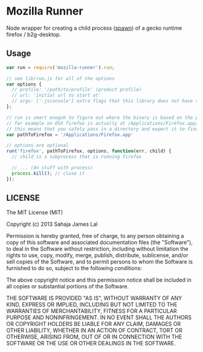 # Mozilla Runner

Node wrapper for creating a child process ([spawn](http://nodejs.org/api/child_process.html#child_process_child_process_spawn_command_args_options))
of a gecko runtime firefox / b2g-desktop.

## Usage

``` js
var run = require('mozilla-runner').run;

// see lib/run.js for all of the options
var options {
  // profile: '/path/to/profile' (product profile)
  // url: 'initial url to start at'
  // argv: ['-jsconsole'] extra flags that this library does not have special handling for
};

// run is smart enoguh to figure out where the binary is based on the product name itself.
// for example on OSX firefox is actually at /Applications/Firefox.app/Contents/MacOS/firefox-bin
// this means that you safely pass in a directory and expect it to find the binary on linux or OSX.
var pathToFirefox = '/Applications/Firefox.app'

// options are optional
run('firefox', pathToFirefox, options, function(err, child) {
  // child is a subprocess that is running firefox

  // ... (do stuff with process)  
  process.kill(); // close it
});

```
## LICENSE

The MIT License (MIT)

Copyright (c) 2013 Sahaja James Lal 

Permission is hereby granted, free of charge, to any person obtaining a copy
of this software and associated documentation files (the "Software"), to deal
in the Software without restriction, including without limitation the rights
to use, copy, modify, merge, publish, distribute, sublicense, and/or sell
copies of the Software, and to permit persons to whom the Software is
furnished to do so, subject to the following conditions:

The above copyright notice and this permission notice shall be included in
all copies or substantial portions of the Software.

THE SOFTWARE IS PROVIDED "AS IS", WITHOUT WARRANTY OF ANY KIND, EXPRESS OR
IMPLIED, INCLUDING BUT NOT LIMITED TO THE WARRANTIES OF MERCHANTABILITY,
FITNESS FOR A PARTICULAR PURPOSE AND NONINFRINGEMENT. IN NO EVENT SHALL THE
AUTHORS OR COPYRIGHT HOLDERS BE LIABLE FOR ANY CLAIM, DAMAGES OR OTHER
LIABILITY, WHETHER IN AN ACTION OF CONTRACT, TORT OR OTHERWISE, ARISING FROM,
OUT OF OR IN CONNECTION WITH THE SOFTWARE OR THE USE OR OTHER DEALINGS IN
THE SOFTWARE.

